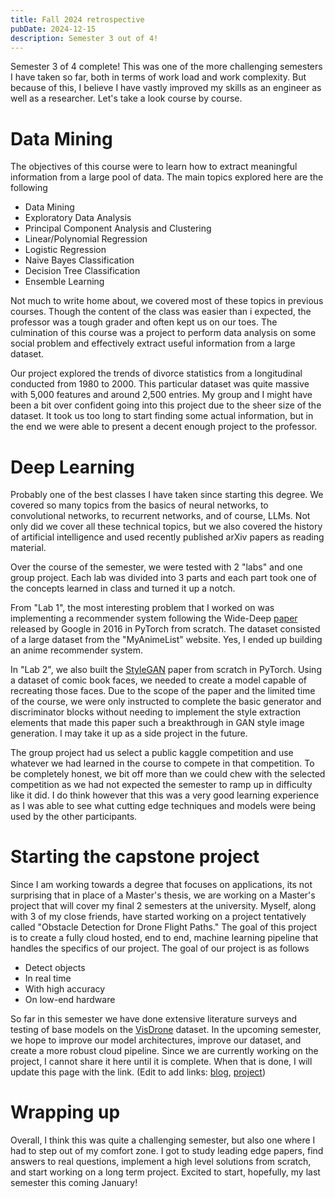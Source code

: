 ```yaml
---
title: Fall 2024 retrospective
pubDate: 2024-12-15
description: Semester 3 out of 4!
---
```


Semester 3 of 4 complete! This was one of the more challenging semesters I have
taken so far, both in terms of work load and work complexity. But because of
this, I believe I have vastly improved my skills as an engineer as well as a
researcher. Let's take a look course by course.

# Data Mining

The objectives of this course were to learn how to extract meaningful
information from a large pool of data. The main topics explored here are the
following

- Data Mining
- Exploratory Data Analysis
- Principal Component Analysis and Clustering
- Linear/Polynomial Regression
- Logistic Regression
- Naive Bayes Classification
- Decision Tree Classification
- Ensemble Learning

Not much to write home about, we covered most of these topics in previous
courses. Though the content of the class was easier than i expected, the
professor was a tough grader and often kept us on our toes. The culmination of
this course was a project to perform data analysis on some social problem and
effectively extract useful information from a large dataset.

Our project explored the trends of divorce statistics from a longitudinal
conducted from 1980 to 2000. This particular dataset was quite massive with
5,000 features and around 2,500 entries. My group and I might have been a bit
over confident going into this project due to the sheer size of the dataset. It
took us too long to start finding some actual information, but in the end we
were able to present a decent enough project to the professor.

# Deep Learning

Probably one of the best classes I have taken since starting this degree. We
covered so many topics from the basics of neural networks, to convolutional
networks, to recurrent networks, and of course, LLMs. Not only did we cover all
these technical topics, but we also covered the history of artificial
intelligence and used recently published arXiv papers as reading material.

Over the course of the semester, we were tested with 2 "labs" and one group
project. Each lab was divided into 3 parts and each part took one of the
concepts learned in class and turned it up a notch.

From "Lab 1", the most interesting problem that I worked on was implementing a
recommender system following the Wide-Deep [paper](https://arxiv.org/abs/1606.07792) released by Google in 2016 in PyTorch
from scratch. The dataset consisted of a large dataset from the "MyAnimeList"
website. Yes, I ended up building an anime recommender system.

In "Lab 2", we also built the [StyleGAN](https://arxiv.org/abs/1812.04948) paper from scratch in PyTorch. Using a dataset of comic book faces, we needed
to create a model capable of recreating those faces. Due to the scope of the
paper and the limited time of the course, we were only instructed to complete
the basic generator and discriminator blocks without needing to implement the
style extraction elements that made this paper such a breakthrough in GAN style
image generation. I may take it up as a side project in the future.

The group project had us select a public kaggle competition and use whatever we
had learned in the course to compete in that competition. To be completely
honest, we bit off more than we could chew with the selected competition as we
had not expected the semester to ramp up in difficulty like it did. I do think
however that this was a very good learning experience as I was able to see what
cutting edge techniques and models were being used by the other participants.

# Starting the capstone project

Since I am working towards a degree that focuses on applications, its not
surprising that in place of a Master's thesis, we are working on a Master's
project that will cover my final 2 semesters at the university. Myself, along
with 3 of my close friends, have started working on a project tentatively
called "Obstacle Detection for Drone Flight Paths." The goal of this project is
to create a fully cloud hosted, end to end, machine learning pipeline that
handles the specifics of our project. The goal of our project is as follows

- Detect objects
- In real time
- With high accuracy
- On low-end hardware

So far in this semester we have done extensive literature surveys and testing
of base models on the [VisDrone](https://github.com/VisDrone/VisDrone-Dataset) dataset. In the upcoming semester, we hope to improve our model architectures,
improve our dataset, and create a more robust cloud pipeline. Since we are
currently working on the project, I cannot share it here until it is complete.
When that is done, I will update this page with the link. (Edit to add links: [blog](/blogs/i-guess-im-a-master-now/), [project](https://sjsu-msda-f24-team6-webportal.netlify.app/))

# Wrapping up

Overall, I think this was quite a challenging semester, but also one where I
had to step out of my comfort zone. I got to study leading edge papers, find
answers to real questions, implement a high level solutions from scratch, and
start working on a long term project. Excited to start, hopefully, my last
semester this coming January!
